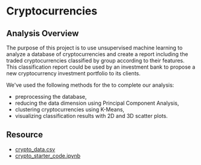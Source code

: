 # Cryptocurrencies

## Analysis Overview
The purpose of this project is to use unsupervised machine learning to analyze a database of cryptocurrencies and create a report including the traded cryptocurrencies classified by group according to their features.
This classification report could be used by an investment bank to propose a new cryptocurrency investment portfolio to its clients.

We've used the following methods for the to complete our analysis:

  * preprocessing the database,
  * reducing the data dimension using Principal Component Analysis,
  * clustering cryptocurrencies using K-Means,
  * visualizing classification results with 2D and 3D scatter plots.

## Resource

 * [crypto_data.csv](https://2u-data-curriculum-team.s3.amazonaws.com/dataviz-online/module_18/crypto_data.csv)
 * [crypto_starter_code.ipynb](https://2u-data-curriculum-team.s3.amazonaws.com/dataviz-online/module_18/crypto_clustering_starter_code.ipynb)

